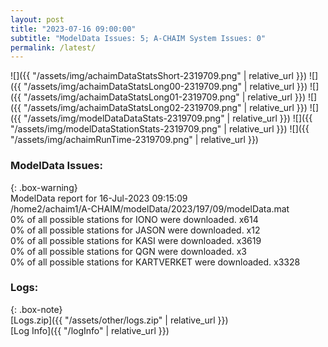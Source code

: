 ```yaml
---
layout: post
title: "2023-07-16 09:00:00"
subtitle: "ModelData Issues: 5; A-CHAIM System Issues: 0"
permalink: /latest/
---
```


![]({{ "/assets/img/achaimDataStatsShort-2319709.png" | relative_url }})
![]({{ "/assets/img/achaimDataStatsLong00-2319709.png" | relative_url }})
![]({{ "/assets/img/achaimDataStatsLong01-2319709.png" | relative_url }})
![]({{ "/assets/img/achaimDataStatsLong02-2319709.png" | relative_url }})
![]({{ "/assets/img/modelDataDataStats-2319709.png" | relative_url }})
![]({{ "/assets/img/modelDataStationStats-2319709.png" | relative_url }})
![]({{ "/assets/img/achaimRunTime-2319709.png" | relative_url }})


### ModelData Issues:  
  
{: .box-warning}  
 ModelData report for 16-Jul-2023 09:15:09   
 /home2/achaim1/A-CHAIM/modelData/2023/197/09/modelData.mat   
 0% of all possible stations for IONO were downloaded. x614   
 0% of all possible stations for JASON were downloaded. x12   
 0% of all possible stations for KASI were downloaded. x3619   
 0% of all possible stations for QGN were downloaded. x3   
 0% of all possible stations for KARTVERKET were downloaded. x3328   
  


### Logs:  
  
{: .box-note}  
[Logs.zip]({{ "/assets/other/logs.zip" | relative_url }})  
[Log Info]({{ "/logInfo" | relative_url }})  

